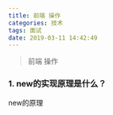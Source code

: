 ```yaml
---
title: 前端 操作
categories: 技术
tags: 面试
date: 2019-03-11 14:42:49
---
```

>前端 操作
<!-- more --> 
### 1. new的实现原理是什么？

new的原理

